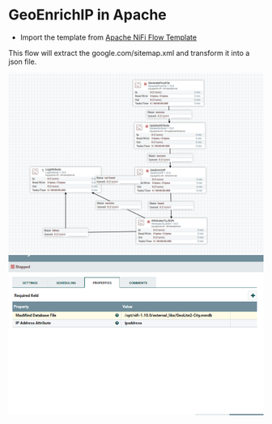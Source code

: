 # GeoEnrichIP in Apache


- Import the template from [Apache NiFi Flow Template](https://github.com/AODBA/AO-NiFi-Resources/NiFi_GeoEnrichIP/IpEnrich.xml)

This flow will extract the google.com/sitemap.xml and transform it into a json file.

![Apache NiFi Flow diagram](https://github.com/AODBA/AO-NiFi-Resources/blob/master/NiFi_GeoEnrichIP/imgs/IpEnrich.PNG)
![GeoEnrichIP](https://github.com/AODBA/AO-NiFi-Resources/blob/master/NiFi_GeoEnrichIP/imgs/IpEnrich2.PNG)




